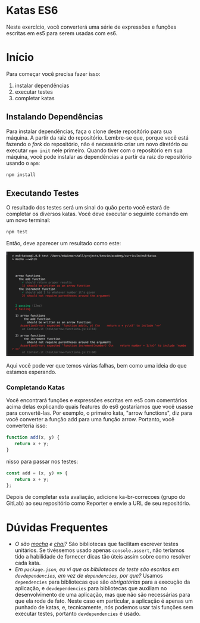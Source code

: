 # Katas ES6

Neste exercício, você converterá uma série de expressões e funções escritas em es5 para serem usadas com es6.

# Início

Para começar você precisa fazer isso:

1. instalar dependências
1. executar testes
1. completar katas

## Instalando Dependências

Para instalar dependências, faça o clone deste repositório para sua máquina. A partir da raiz do repositório. Lembre-se que, porque você está fazendo o *fork* do repositório, não é necessário criar um novo diretório ou executar `npm init` nele primeiro. Quando tiver com o repositório em sua máquina, você pode instalar as dependências a partir da raiz do repositório usando o `npm`:

```bash
npm install
```

## Executando Testes

O resultado dos testes será um sinal do quão perto você estará de completar os diversos katas. Você deve executar o seguinte comando em um novo terminal:

```bash
npm test
```

Então, deve aparecer um resultado como este: 

![test output screenshot](https://raw.githubusercontent.com/kenzieacademy/es6-katas/master/test_output.png)

Aqui você pode ver que temos várias falhas, bem como uma ideia do que estamos esperando.

### Completando Katas

Você encontrará funções e expressões escritas em es5 com comentários acima delas explicando quais features do es6 gostaríamos que você usasse para convertê-las. Por exemplo, o primeiro kata, "arrow functions", diz para você converter a função add para uma função arrow. Portanto, você converteria isso:

```js
function add(x, y) {
   return x + y;
}
```

nisso para passar nos testes:

```js
const add = (x, y) => {
   return x + y;
};
```

Depois de completar esta avaliação, adicione ka-br-correcoes (grupo do GitLab) ao seu repositório como Reporter e envie a URL de seu repositório.

# Dúvidas Frequentes

- *O são [mocha](https://mochajs.org/) e [chai](http://www.chaijs.com/)?* São bibliotecas que facilitam escrever testes unitários. Se tivéssemos usado apenas `console.assert`, não teríamos tido a habilidade de fornecer dicas tão úteis assim sobre como resolver cada kata.
- *Em `package.json`, eu vi que as bibliotecas de teste são escritas em `devdependencies`, em vez de `dependencies`, por que?* Usamos `dependencies` para bibliotecas que são *obrigatórias* para a execução da aplicação, e `devdependencies` para bibliotecas que auxiliam no desenvolvimento de uma aplicação, mas que não são necessárias para que ela rode de fato. Neste caso em particular, a aplicação é apenas um punhado de katas, e, tecnicamente, nós podemos usar tais funções sem executar testes, portanto `devdependencies` é usado.
